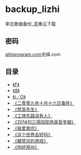 # backup_lizhi

李志歌曲备份_蓝奏云下载

## 密码

<a href="https://allinprogram.com/" target="_blank">allinprogram.com</a>去掉.com

## 目录
- <a href="https://deeplearn.lanzoui.com/b05xdv7e" target="_blank">《F》</a>
- <a href="https://deeplearn.lanzoui.com/b05xdvah" target="_blank">《8》</a>
- <a href="https://deeplearn.lanzoui.com/b05xdvbi" target="_blank">《i／O》</a>
- <a href="https://deeplearn.lanzoui.com/b05xdvcj" target="_blank">《二零零九年十月十六日事件》</a>
- <a href="https://deeplearn.lanzoui.com/b05xdvda" target="_blank">《梵高先生》</a>
- <a href="https://deeplearn.lanzoui.com/b05xdveb" target="_blank">《工体东路没有人》</a>
- <a href="https://deeplearn.lanzoui.com/b05xdvfc" target="_blank">《2014勾三搭四现场录音专辑》</a>
- <a href="https://deeplearn.lanzoui.com/b05xdvgd" target="_blank">《我爱南京》</a>
- <a href="https://deeplearn.lanzoui.com/b05xdvhe" target="_blank">《这个世界会好吗》</a>
- <a href="https://deeplearn.lanzoui.com/b05xdvif" target="_blank">《被禁忌的游戏》</a>
- <a href="https://deeplearn.lanzoui.com/b05xdvjg" target="_blank">《你好郑州》</a>
